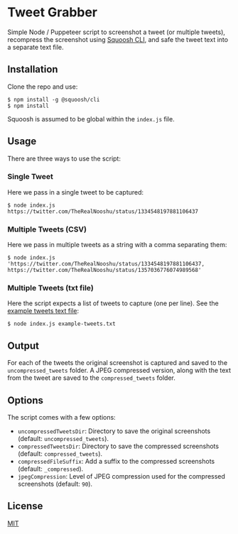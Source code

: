 # Tweet Grabber

Simple Node / Puppeteer script to screenshot a tweet (or multiple tweets), recompress the screenshot using [Squoosh CLI](https://github.com/GoogleChromeLabs/squoosh/tree/dev/cli), and safe the tweet text into a separate text file.

## Installation
Clone the repo and use:

```
$ npm install -g @squoosh/cli
$ npm install
```

Squoosh is assumed to be global within the `index.js` file.

## Usage
There are three ways to use the script:

### Single Tweet
Here we pass in a single tweet to be captured:

```
$ node index.js https://twitter.com/TheRealNooshu/status/1334548197881106437
```

### Multiple Tweets (CSV)
Here we pass in multiple tweets as a string with a comma separating them:

```
$ node index.js 'https://twitter.com/TheRealNooshu/status/1334548197881106437, https://twitter.com/TheRealNooshu/status/1357036776074989568'
```

### Multiple Tweets (txt file)
Here the script expects a list of tweets to capture (one per line). See the [example tweets text file](example-tweets.txt):

```
$ node index.js example-tweets.txt
```

## Output
For each of the tweets the original screenshot is captured and saved to the `uncompressed_tweets` folder. A JPEG compressed version, along with the text from the tweet are saved to the `compressed_tweets` folder.

## Options
The script comes with a few options:
* `uncompressedTweetsDir`: Directory to save the original screenshots (default: `uncompressed_tweets`).
* `compressedTweetsDir`: Directory to save the compressed screenshots (default: `compressed_tweets`).
* `compressedFileSuffix`: Add a suffix to the compressed screenshots (default: `_compressed`).
* `jpegCompression`: Level of JPEG compression used for the compressed screenshots (default: `90`).

## License

[MIT](LICENSE)
